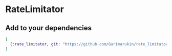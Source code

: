 # RateLimitator

## Add to your dependencies

```ex
[
  {:rate_limitator, git: "https://github.com/Gurimarukin/rate_limitator.git", tag: "1.1.0"}
]
```
